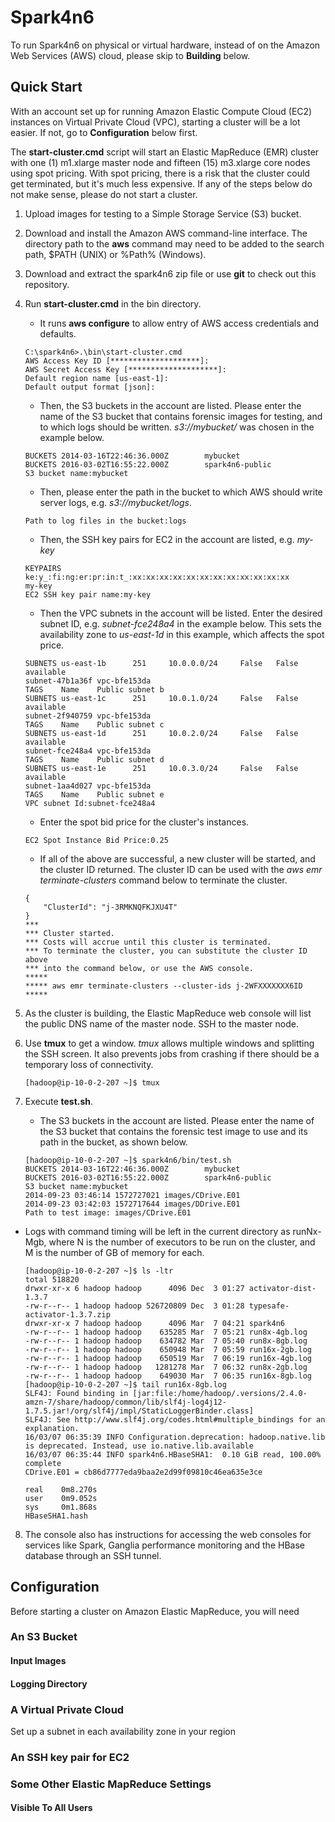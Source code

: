 # Spark4n6

To run Spark4n6 on physical or virtual hardware, instead of on the Amazon
Web Services (AWS) cloud, please skip to **Building** below.

## Quick Start

With an account set up for running Amazon Elastic Compute Cloud (EC2) instances
on Virtual Private Cloud (VPC), starting a cluster will be a lot easier.  If
not, go to **Configuration** below first.

The **start-cluster.cmd** script will start an Elastic MapReduce (EMR) cluster
with one (1) m1.xlarge master node and fifteen (15) m3.xlarge core nodes using
spot pricing.  With spot pricing, there is a risk that the cluster could get
terminated, but it's much less expensive.  If any of the steps below do not
make sense, please do not start a cluster.

1. Upload images for testing to a Simple Storage Service (S3) bucket.
2. Download and install the Amazon AWS command-line interface.  The directory
    path to the **aws** command may need to be added to the search path,
    $PATH (UNIX) or %Path% (Windows).
3. Download and extract the spark4n6 zip file or use **git** to check out this
    repository.
4. Run **start-cluster.cmd** in the bin directory.

    * It runs **aws configure** to allow entry of AWS access credentials and defaults.

    ```
    C:\spark4n6>.\bin\start-cluster.cmd
    AWS Access Key ID [********************]:
    AWS Secret Access Key [********************]:
    Default region name [us-east-1]:
    Default output format [json]:
    ```
   * Then, the S3 buckets in the account are listed.  Please enter the name of
     the S3 bucket that contains forensic images for testing, and to which logs
     should be written. *s3://mybucket/* was chosen in the example below.

    ```
    BUCKETS 2014-03-16T22:46:36.000Z        mybucket
    BUCKETS 2016-03-02T16:55:22.000Z        spark4n6-public
    S3 bucket name:mybucket
    ```
   * Then, please enter the path in the bucket to which AWS should write 
     server logs, e.g. *s3://mybucket/logs*.
    ```
    Path to log files in the bucket:logs
    ```
   * Then, the SSH key pairs for EC2 in the account are listed, e.g. *my-key*
    ```
    KEYPAIRS        ke:y_:fi:ng:er:pr:in:t_:xx:xx:xx:xx:xx:xx:xx:xx:xx:xx:xx:xx
    my-key
    EC2 SSH key pair name:my-key
    ```
   * Then the VPC subnets in the account will be listed.  Enter the desired
     subnet ID, e.g. *subnet-fce248a4* in the example below. This sets the 
     availability zone to *us-east-1d* in this example, which affects the 
     spot price.
    ```
    SUBNETS us-east-1b      251     10.0.0.0/24     False   False   available
    subnet-47b1a36f vpc-bfe153da
    TAGS    Name    Public subnet b
    SUBNETS us-east-1c      251     10.0.1.0/24     False   False   available
    subnet-2f940759 vpc-bfe153da
    TAGS    Name    Public subnet c
    SUBNETS us-east-1d      251     10.0.2.0/24     False   False   available
    subnet-fce248a4 vpc-bfe153da
    TAGS    Name    Public subnet d
    SUBNETS us-east-1e      251     10.0.3.0/24     False   False   available
    subnet-1aa4d027 vpc-bfe153da
    TAGS    Name    Public subnet e
    VPC subnet Id:subnet-fce248a4
    ```
   * Enter the spot bid price for the cluster's instances.
    ```
    EC2 Spot Instance Bid Price:0.25
    ```
   * If all of the above are successful, a new cluster will be started, and
     the cluster ID returned.  The cluster ID can be used with the 
     *aws emr terminate-clusters* command below to terminate the cluster.
    ```
    {
        "ClusterId": "j-3RMKNQFKJXU4T"
    }
    ***
    *** Cluster started.
    *** Costs will accrue until this cluster is terminated.
    *** To terminate the cluster, you can substitute the cluster ID above
    *** into the command below, or use the AWS console.
    *****
    ***** aws emr terminate-clusters --cluster-ids j-2WFXXXXXXX6ID
    *****
    ```
5. As the cluster is building, the Elastic MapReduce web console will list the
    public DNS name of the master node.  SSH to the master node.
6. Use **tmux** to get a window.  *tmux* allows multiple windows and splitting
    the SSH screen.  It also prevents jobs from crashing if
    there should be a temporary loss of connectivity.
    ```
    [hadoop@ip-10-0-2-207 ~]$ tmux
    ```
7. Execute **test.sh**.
   * The S3 buckets in the account are listed.  Please
   enter the name of the S3 bucket that contains the forensic test image to use
   and its path in the bucket, as shown below.
    ```
    [hadoop@ip-10-0-2-207 ~]$ spark4n6/bin/test.sh
    BUCKETS 2014-03-16T22:46:36.000Z        mybucket
    BUCKETS 2016-03-02T16:55:22.000Z        spark4n6-public
    S3 bucket name:mybucket
    2014-09-23 03:46:14 1572727021 images/CDrive.E01
    2014-09-23 03:42:03 1572717644 images/DDrive.E01
    Path to test image: images/CDrive.E01
    ```
  * Logs with command timing will
     be left in the current directory as runNx-Mgb, where N is the number of
     executors to be run on the cluster, and M is the number of GB of memory for
     each.
     ```
     [hadoop@ip-10-0-2-207 ~]$ ls -ltr
     total 518820
     drwxr-xr-x 6 hadoop hadoop      4096 Dec  3 01:27 activator-dist-1.3.7
     -rw-r--r-- 1 hadoop hadoop 526720809 Dec  3 01:28 typesafe-activator-1.3.7.zip
     drwxr-xr-x 7 hadoop hadoop      4096 Mar  7 04:21 spark4n6
     -rw-r--r-- 1 hadoop hadoop    635285 Mar  7 05:21 run8x-4gb.log
     -rw-r--r-- 1 hadoop hadoop    634782 Mar  7 05:40 run8x-8gb.log
     -rw-r--r-- 1 hadoop hadoop    650948 Mar  7 05:59 run16x-2gb.log
     -rw-r--r-- 1 hadoop hadoop    650519 Mar  7 06:19 run16x-4gb.log
     -rw-r--r-- 1 hadoop hadoop   1281278 Mar  7 06:32 run8x-2gb.log
     -rw-r--r-- 1 hadoop hadoop    649030 Mar  7 06:35 run16x-8gb.log
     [hadoop@ip-10-0-2-207 ~]$ tail run16x-8gb.log
     SLF4J: Found binding in [jar:file:/home/hadoop/.versions/2.4.0-amzn-7/share/hadoop/common/lib/slf4j-log4j12-1.7.5.jar!/org/slf4j/impl/StaticLoggerBinder.class]
     SLF4J: See http://www.slf4j.org/codes.html#multiple_bindings for an explanation.
     16/03/07 06:35:39 INFO Configuration.deprecation: hadoop.native.lib is deprecated. Instead, use io.native.lib.available
     16/03/07 06:35:44 INFO spark4n6.HBaseSHA1:  0.10 GiB read, 100.00% complete
     CDrive.E01 = cb86d7777eda9baa2e2d99f09810c46ea635e3ce

     real    0m8.270s
     user    0m9.052s
     sys     0m1.868s
     HBaseSHA1.hash
     ```
8. The console also has instructions for accessing the web consoles for
services like Spark, Ganglia performance monitoring and the HBase database
through an SSH tunnel.

## Configuration

Before starting a cluster on Amazon Elastic MapReduce, you will need

### An S3 Bucket


#### Input Images
#### Logging Directory
### A Virtual Private Cloud
Set up a subnet in each availability zone in your region
### An SSH key pair for EC2
### Some Other Elastic MapReduce Settings
#### Visible To All Users
